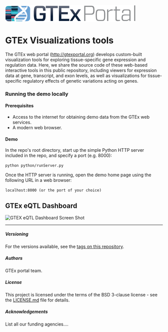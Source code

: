 
![GTEx logo](/images/gtex2.png) 

# GTEx Visualizations tools
The GTEx web portal (http://gtexportal.org) develops custom-built visualization tools for exploring tissue-specific gene expression and regulation data. Here, we share the source code of these web-based interactive tools in this public repository, including viewers for expression data at gene, transcript, and exon levels, as well as visualizations for tissue-specific regulatory effects of genetic variations acting on genes.  

### Running the demo locally
#### Prerequisites
* Access to the internet for obtaining demo data from the GTEx web services.
* A modern web browser.
#### Demo
In the repo's root directory, start up the simple Python HTTP server included in the repo, and specify a port (e.g. 8000):

```python python/runServer.py```

Once the HTTP server is running, open the demo home page using the following URL in a web browser: 

```localhost:8000 (or the port of your choice)``` 

## GTEx eQTL Dashboard
![GTEX eQTL Dashboard Screen Shot](/images/GTEx-eQTL-dashboard.png)

---

##### Versioning
For the versions available, see the [tags on this repository](https://github.com/broadinstitute/gtex-viz/tags).

##### Authors
GTEx portal team.

##### License
This project is licensed under the terms of the BSD 3-clause license - see the [LICENSE.md](LICENSE.md) file for details.

##### Acknowledgements
List all our funding agencies....


